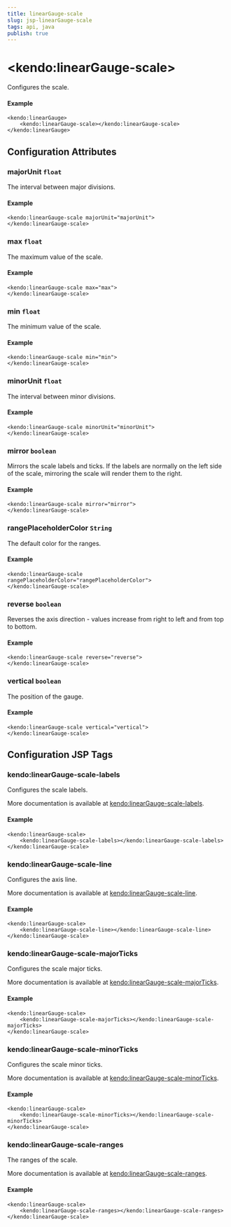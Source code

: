 ```yaml
---
title: linearGauge-scale
slug: jsp-linearGauge-scale
tags: api, java
publish: true
---
```


# \<kendo:linearGauge-scale\>

Configures the scale.

#### Example
    <kendo:linearGauge>
        <kendo:linearGauge-scale></kendo:linearGauge-scale>
    </kendo:linearGauge>

## Configuration Attributes

### majorUnit `float`

The interval between major divisions.

#### Example
    <kendo:linearGauge-scale majorUnit="majorUnit">
    </kendo:linearGauge-scale>

### max `float`

The maximum value of the scale.

#### Example
    <kendo:linearGauge-scale max="max">
    </kendo:linearGauge-scale>

### min `float`

The minimum value of the scale.

#### Example
    <kendo:linearGauge-scale min="min">
    </kendo:linearGauge-scale>

### minorUnit `float`

The interval between minor divisions.

#### Example
    <kendo:linearGauge-scale minorUnit="minorUnit">
    </kendo:linearGauge-scale>

### mirror `boolean`

Mirrors the scale labels and ticks.
If the labels are normally on the left side of the scale, mirroring the scale will render them to the right.

#### Example
    <kendo:linearGauge-scale mirror="mirror">
    </kendo:linearGauge-scale>

### rangePlaceholderColor `String`

The default color for the ranges.

#### Example
    <kendo:linearGauge-scale rangePlaceholderColor="rangePlaceholderColor">
    </kendo:linearGauge-scale>

### reverse `boolean`

Reverses the axis direction - values increase from right to left and from top to bottom.

#### Example
    <kendo:linearGauge-scale reverse="reverse">
    </kendo:linearGauge-scale>

### vertical `boolean`

The position of the gauge.

#### Example
    <kendo:linearGauge-scale vertical="vertical">
    </kendo:linearGauge-scale>


##  Configuration JSP Tags

### kendo:linearGauge-scale-labels

Configures the scale labels.

More documentation is available at [kendo:linearGauge-scale-labels](lineargauge/scale-labels).

#### Example

    <kendo:linearGauge-scale>
        <kendo:linearGauge-scale-labels></kendo:linearGauge-scale-labels>
    </kendo:linearGauge-scale>

### kendo:linearGauge-scale-line

Configures the axis line.

More documentation is available at [kendo:linearGauge-scale-line](lineargauge/scale-line).

#### Example

    <kendo:linearGauge-scale>
        <kendo:linearGauge-scale-line></kendo:linearGauge-scale-line>
    </kendo:linearGauge-scale>

### kendo:linearGauge-scale-majorTicks

Configures the scale major ticks.

More documentation is available at [kendo:linearGauge-scale-majorTicks](lineargauge/scale-majorticks).

#### Example

    <kendo:linearGauge-scale>
        <kendo:linearGauge-scale-majorTicks></kendo:linearGauge-scale-majorTicks>
    </kendo:linearGauge-scale>

### kendo:linearGauge-scale-minorTicks

Configures the scale minor ticks.

More documentation is available at [kendo:linearGauge-scale-minorTicks](lineargauge/scale-minorticks).

#### Example

    <kendo:linearGauge-scale>
        <kendo:linearGauge-scale-minorTicks></kendo:linearGauge-scale-minorTicks>
    </kendo:linearGauge-scale>

### kendo:linearGauge-scale-ranges

The ranges of the scale.

More documentation is available at [kendo:linearGauge-scale-ranges](lineargauge/scale-ranges).

#### Example

    <kendo:linearGauge-scale>
        <kendo:linearGauge-scale-ranges></kendo:linearGauge-scale-ranges>
    </kendo:linearGauge-scale>

